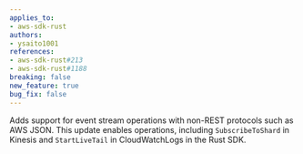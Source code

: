 ```yaml
---
applies_to:
- aws-sdk-rust
authors:
- ysaito1001
references:
- aws-sdk-rust#213
- aws-sdk-rust#1188
breaking: false
new_feature: true
bug_fix: false
---
```

Adds support for event stream operations with non-REST protocols such as AWS JSON. This update enables operations, including `SubscribeToShard` in Kinesis and `StartLiveTail` in CloudWatchLogs in the Rust SDK.
